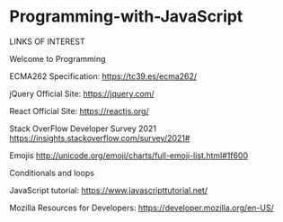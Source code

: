 # Programming-with-JavaScript

LINKS OF INTEREST

Welcome to Programming

ECMA262 Specification: https://tc39.es/ecma262/

jQuery Official Site: https://jquery.com/

React Official Site: https://reactjs.org/

Stack OverFlow Developer Survey 2021 https://insights.stackoverflow.com/survey/2021#

Emojis http://unicode.org/emoji/charts/full-emoji-list.html#1f600

Conditionals and loops

JavaScript tutorial: https://www.javascripttutorial.net/

Mozilla Resources for Developers: https://developer.mozilla.org/en-US/
